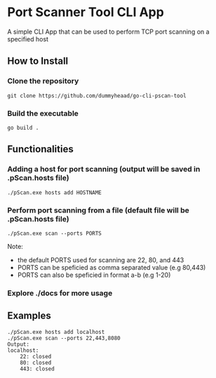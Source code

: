 # Port Scanner Tool CLI App
A simple CLI App that can be used to perform TCP port scanning on a specified host

## How to Install
### Clone the repository

    git clone https://github.com/dummyheaad/go-cli-pscan-tool

### Build the executable

    go build .

## Functionalities
### Adding a host for port scanning (output will be saved in .pScan.hosts file)

    ./pScan.exe hosts add HOSTNAME

### Perform port scanning from a file (default file will be .pScan.hosts file)

    ./pScan.exe scan --ports PORTS

Note:
- the default PORTS used for scanning are 22, 80, and 443
- PORTS can be speficied as comma separated value (e.g 80,443)
- PORTS can also be speficied in format a-b (e.g 1-20)

### Explore ./docs for more usage

## Examples
    ./pScan.exe hosts add localhost
    ./pScan.exe scan --ports 22,443,8080
    Output:
    localhost:
        22: closed
        80: closed
        443: closed